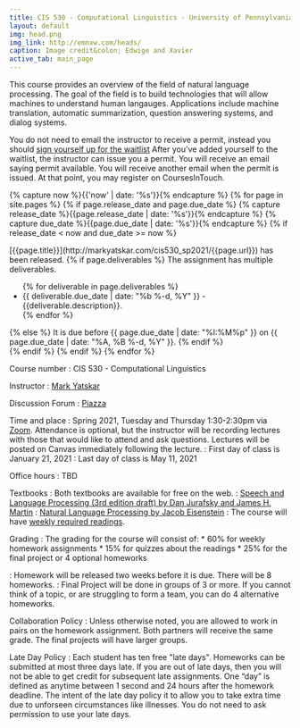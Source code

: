 ```yaml
---
title: CIS 530 - Computational Linguistics - University of Pennsylvania
layout: default
img: head.png
img_link: http://emnxw.com/heads/
caption: Image credit&colon; Edwige and Xavier
active_tab: main_page 
---
```


<!--This course will provide an introduction to computational linguistics, focusing on algorithms, models, and applications.--> 
This course provides an overview of the field of natural language processing. The goal of the field is to build technologies that will allow machines to understand human langauges. Applications include machine translation, automatic summarization, question answering systems, and dialog systems.

<!--<div class="alert alert-success" markdown="1">
CIS 530 will be offered in the Fall by Dr. Clayton Greenberg.  He will be using the CIS waitlist system to issue permits and manage enrollment.  .
!-->
You do not need to email the instructor to receive a permit, instead you should [sign yourself up for the waitlist](https://forms.cis.upenn.edu/waitlist/index.php)
After you've added yourself to the waitlist, the instructor can issue you a permit.  You will receive an email saying permit available. You will receive another email when the permit is issued. At that point, you may register on CoursesInTouch. 


<!--

If you didn't get a permit for the course, but you're still hoping to get in, then you should follow these steps:
1. [Join the class Piazza](https://piazza.com/upenn/spring2020/cis530).
2. [Add yourself to Gradescope](https://www.gradescope.com/courses/80035) with the entry code __MGZXK3__.
3. [Complete Homework 1](http://computational-linguistics-class.org/assignment1.html) by Wednesday (Jan 22nd) before midnight.

If you don't turn in HW1 on time, then you won't be considered for enrollment if any additional permits become available. 
</div>

<div class="alert alert-info" markdown="1">
Grading updates:
* You can opt to take the course pass/fail.
* I'm giving everyone 10 extra late days. You can use up to 3 late days per HW or quiz.
* Since the team-based project is now harder to coordinate, I'm offering a HW option.  You can opt to do 4 weekly HW assignments instead of the term project.
* I'm allowing everyone to drop their lowest scoring quiz 
* I'm allowing everyone to drop their lowest scoring homework assignment (you cannot drop project milestones if you opt to do the project)
</div>

-->

<!-- Display an alert about upcoming homework assignments -->
{% capture now %}{{'now' | date: '%s'}}{% endcapture %}
{% for page in site.pages %}
{% if page.release_date and page.due_date %}
{% capture release_date %}{{page.release_date | date: '%s'}}{% endcapture %}
{% capture due_date %}{{page.due_date | date: '%s'}}{% endcapture %}
{% if release_date < now and due_date >= now %}
<div class="alert alert-info" markdown="span">
<!-- <a href="{{site.baseurl}}/{{page.url}}">{{ page.title }}</a> has been released. -->
<!-- <a href="{{site.baseurl}}+{{page.url}}">{{ page.title }}</a> has been released. -->
<!-- this is annoyingly broken. Why doesn't it render to expansions? -->
[{{page.title}}](http://markyatskar.com/cis530_sp2021/{{page.url}}) has been released.
{% if page.deliverables %}
The assignment has multiple deliverables.
<ul>
{% for deliverable in page.deliverables %}
<li>{{ deliverable.due_date | date: "%b %-d, %Y" }} - {{deliverable.description}}.</li>
{% endfor %}
</ul>
{% else %}
It is due before {{ page.due_date | date: "%I:%M%p" }} on {{ page.due_date | date: "%A, %B %-d, %Y" }}.
{% endif %}
</div>
{% endif %}
{% endif %}
{% endfor %}
<!-- End alert for upcoming homework assignments -->

Course number
: CIS 530 - Computational Linguistics 

Instructor
: [Mark Yatskar](http://www.markyatskar.com/) 

Discussion Forum
: [Piazza](http://piazza.com/upenn/spring2021/cis530)

Time and place
: Spring 2021, Tuesday and Thursday 1:30-2:30pm via [Zoom](https://upenn.zoom.us/j/98444480663?pwd=R0doOXc2eGs1VXI4MEpWcTJpbm5UQT09). Attendance is optional, but the instructor will be recording lectures with those that would like to attend and ask questions. Lectures will be posted on Canvas immediately following the lecture.
: First day of class is January 21, 2021
: Last day of class is May 11, 2021


Office hours
: TBD 


Textbooks
: Both textbooks are available for free on the web. 
: [Speech and Language Processing (3rd edition draft) by Dan Jurafsky and James H. Martin](https://web.stanford.edu/~jurafsky/slp3/)
: [Natural Language Processing by Jacob Eisenstein](https://github.com/jacobeisenstein/gt-nlp-class/tree/master/notes)
: The course will have [weekly required readings](lectures.html).  


Grading
: The grading for the course will consist of:
    * 60% for weekly homework assignments 
    * 15% for quizzes about the readings
    * 25% for the final project or 4 optional homeworks

: Homework will be released two weeks before it is due. There will be 8 homeworks.
: Final Project will be done in groups of 3 or more. If you cannot think of a topic, or are struggling to form a team, you can do 4 alternative homeworks.  
    
Collaboration Policy
: Unless otherwise noted, you are allowed to work in pairs on the homework assignment.  Both partners will receive the same grade.  The final projects will have larger groups. 

Late Day Policy
: Each student has ten free "late days". Homeworks can be submitted at most three days late. If you are out of late days, then you will not be able to get credit for subsequent late assignments. One “day” is defined as anytime between 1 second and 24 hours after the homework deadline. The intent of the late day policy it to allow you to take extra time due to unforseen circumstances like illnesses. You do not need to ask permission to use your late days.

